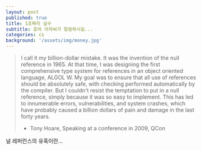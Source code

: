 ```yaml
---
layout: post
published: true
title: 1조짜리 실수
subtitle: 호어 아저씨가 말씀하시길...
categories: cs
background: '/assets/img/money.jpg'
---
```


>  I call it my billion-dollar mistake. It was the invention of the
>  null reference in 1965. At that time, I was designing the first
>  comprehensive type system for references in an object oriented
>  language, ALGOL W. My goal was to ensure that all use of references
>  should be absolutely safe, with checking performed automatically by
>  the compiler. But I couldn't resist the temptation to put in a null
>  reference, simply because it was so easy to implement. This has led
>  to innumerable errors, vulnerabilities, and system crashes, which
>  have probably caused a billion dollars of pain and damage in the
>  last forty years.
>  - Tony Hoare, Speaking at a conference in 2009, QCon

 널 레퍼런스의 유혹이란...
